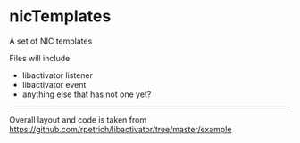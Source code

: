 nicTemplates
============

A set of NIC templates

Files will include:
- libactivator listener
- libactivator event
- anything else that has not one yet?


------------
Overall layout and code is taken from https://github.com/rpetrich/libactivator/tree/master/example
